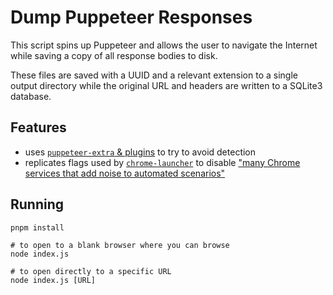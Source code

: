 # Dump Puppeteer Responses

This script spins up Puppeteer and allows the user to
navigate the Internet while saving a copy of all
response bodies to disk.

These files are saved with a UUID and a relevant
extension to a single output directory while the
original URL and headers are written to a SQLite3
database.

## Features

* uses [`puppeteer-extra` & plugins](https://github.com/berstend/puppeteer-extra) to try to avoid detection
* replicates flags used by [`chrome-launcher`](https://github.com/GoogleChrome/chrome-launcher/blob/master/src/flags.ts) to disable ["many Chrome services that add noise to automated scenarios"](https://github.com/GoogleChrome/chrome-launcher)

## Running

<!-- Please remember to update `.cdmessage` if this gets updated -->
```shell
pnpm install

# to open to a blank browser where you can browse
node index.js

# to open directly to a specific URL
node index.js [URL]
```
